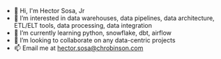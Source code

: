 - 👋 Hi, I'm Hector Sosa, Jr
- 👀 I’m interested in data warehouses, data pipelines, data architecture, ETL/ELT tools, data processing, data integration
- 🌱 I’m currently learning python, snowflake, dbt, airflow
- 💞️ I’m looking to collaborate on any data-centric projects
- 📫 Email me at hector.sosa@chrobinson.com

<!---
chrobinson-hectorsosajr/chrobinson-hectorsosajr is a ✨ special ✨ repository because its `README.md` (this file) appears on your GitHub profile.
You can click the Preview link to take a look at your changes.
--->
